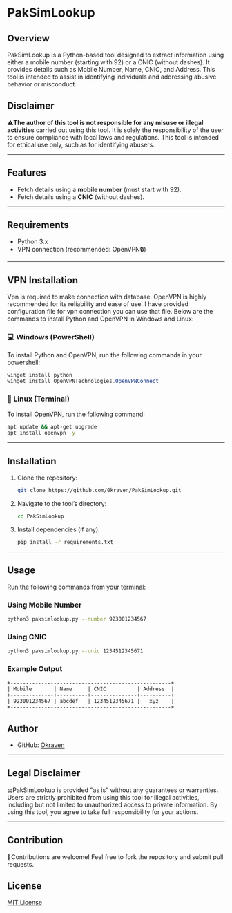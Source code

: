 # PakSimLookup

## Overview
PakSimLookup is a Python-based tool designed to extract information using either a mobile number (starting with 92) or a CNIC (without dashes). It provides details such as Mobile Number, Name, CNIC, and Address. This tool is intended to assist in identifying individuals and addressing abusive behavior or misconduct.

## Disclaimer
**⚠️The author of this tool is not responsible for any misuse or illegal activities** carried out using this tool. It is solely the responsibility of the user to ensure compliance with local laws and regulations. This tool is intended for ethical use only, such as for identifying abusers.

---

## Features
-  Fetch details using a **mobile number** (must start with 92).
-  Fetch details using a **CNIC** (without dashes).

---

## Requirements
- Python 3.x
- VPN connection (recommended: OpenVPN🔒)

---

## VPN Installation
Vpn is required to make connection with database. OpenVPN is highly recommended for its reliability and ease of use. I have provided configuration file for vpn connection you can use that file. Below are the commands to install Python and OpenVPN in Windows and Linux:

### 💻 Windows (PowerShell)
To install Python and OpenVPN, run the following commands in your powershell:
```powershell
winget install python
winget install OpenVPNTechnologies.OpenVPNConnect
```

### 🐧 Linux (Terminal)
To install OpenVPN, run the following command:
```bash
apt update && apt-get upgrade
apt install openvpn -y
```

---

## Installation
1. Clone the repository:
   ```bash
   git clone https://github.com/0kraven/PakSimLookup.git
   ```
2. Navigate to the tool’s directory:
   ```bash
   cd PakSimLookup
   ```
3. Install dependencies (if any):
   ```bash
   pip install -r requirements.txt
   ```

---

## Usage
Run the following commands from your terminal:

### Using Mobile Number
```bash
python3 paksimlookup.py --number 923001234567
```

### Using CNIC
```bash
python3 paksimlookup.py --cnic 1234512345671
```

### Example Output
```
+----------------------------------------------------+
| Mobile       | Name     | CNIC          | Address  |
+--------------+----------+---------------+----------+
| 923001234567 | abcdef   | 1234512345671 |   xyz    |
+----------------------------------------------------+
```


## Author
- GitHub: [Okraven](https://github.com/0kraven)
---

## Legal Disclaimer
⚖️PakSimLookup is provided "as is" without any guarantees or warranties. Users are strictly prohibited from using this tool for illegal activities, including but not limited to unauthorized access to private information. By using this tool, you agree to take full responsibility for your actions.

---

## Contribution
🌟Contributions are welcome! Feel free to fork the repository and submit pull requests.

## License
[MIT License](LICENSE)


